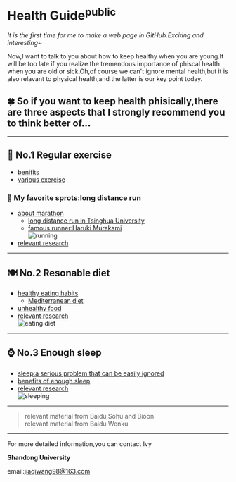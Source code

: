 # Health Guide<sup>public</sup>

*It is the first time for me to make a web page in GitHub.Exciting and interesting~*  

Now,I want to talk to you about how to keep healthy when you are young.It will be too late if you realize the tremendous importance of phiscal health when you are old or sick.Oh,of course we can't ignore mental health,but it is also relavant to physical health,and the latter is our key point today.

## &#127808; So if you want to keep health phisically,there are three aspects that I strongly recommend you to think better of...
***
## &#127939; No.1 Regular exercise
* [benifits](https://wenku.baidu.com/view/0c0a4a7ab5daa58da0116c175f0e7cd18425182f.html?from=search)
* [various exercise](https://baike.so.com/doc/5327389-5562561.html#5327389-5562561-3)
### &#127801; My favorite sprots:long distance run
* [about marathon](https://baike.baidu.com/item/%E9%A9%AC%E6%8B%89%E6%9D%BE/18579)
  * [long distance run in Tsinghua University](http://news.tsinghua.edu.cn/publish/thunews/9650/2019/20190708131638661555368/20190708131638661555368_.html)
  * [famous runner:Haruki Murakami](https://baike.baidu.com/item/%E6%9D%91%E4%B8%8A%E6%98%A5%E6%A0%91/1070)  
  ![running](http://z.hangzhou.com.cn/ezgc/2014/mls/images/attachement/jpg/site2/20141106/f8b15699c78515c51b7332.jpg)
* [relevant research](http://news.bioon.com/article/6738987.html)
***
## &#127869; No.2 Resonable diet
* [healthy eating habits](https://baike.baidu.com/item/%E5%81%A5%E5%BA%B7%E9%A5%AE%E9%A3%9F%E4%B9%A0%E6%83%AF/2314752?fr=aladdin)
  * [Mediterranean diet](https://baike.baidu.com/item/%E5%9C%B0%E4%B8%AD%E6%B5%B7%E5%BC%8F%E9%A5%AE%E9%A3%9F/1839381?fr=aladdin)
* [unhealthy food](https://baike.baidu.com/item/%E5%8D%81%E5%A4%A7%E5%9E%83%E5%9C%BE%E9%A3%9F%E7%89%A9/7314558?fromtitle=%E5%8D%81%E5%A4%A7%E5%9E%83%E5%9C%BE%E9%A3%9F%E5%93%81&fromid=4158748&fr=aladdin)
* [relevant research](http://news.bioon.com/article/6742094.html)  
![eating diet](http://p1.so.qhmsg.com/sdr/400__/t01b08ec8c42218d626.gif)
***
## &#8986; No.3 Enough sleep
* [sleep:a serious problem that can be easily ignored](https://baijiahao.baidu.com/s?id=1639376100562789943&wfr=spider&for=pc)
* [benefits of enough sleep](https://www.sohu.com/a/202576109_771379)
* [relevant research](http://news.bioon.com/article/6739029.html)  
![sleeping](http://p2.so.qhmsg.com/sdr/400__/t0155865937e3f6a7b7.jpg)
***
>relevant material from Baidu,Sohu and Bioon  
>relevant material from Baidu Wenku
***  
For more detailed information,you can contact Ivy

**Shandong University**

email:jiaqiwang98@163.com
